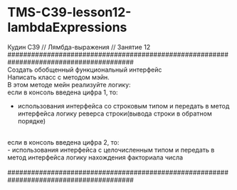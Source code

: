 # TMS-C39-lesson12-lambdaExpressions
Кудин С39 // Лямбда-выражения // Занятие 12
<br/>
########################################################################################<br/>
Создать обобщенный функциональный интерфейс<br/>
Написать класс с методом мэйн.<br/>
В этом методе мейн реализуйте логику:<br/>
если в консоль введена цифра 1, то:<br/>
- использования интерфейса со строковым типом и передать в метод интерфейса логику реверса строки(вывода строки в обратном порядке)<br/>
</a>
<br/>
если в консоль введена цифра 2, то:<br/>
- использования интерфейса с целочисленным типом и передать в метод интерфейса логику нахождения факториала числа<br/>
</a>
<br/>
########################################################################################
